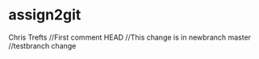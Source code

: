 # assign2git
Chris Trefts
//First comment
HEAD
//This change is in newbranch
master
//testbranch change

